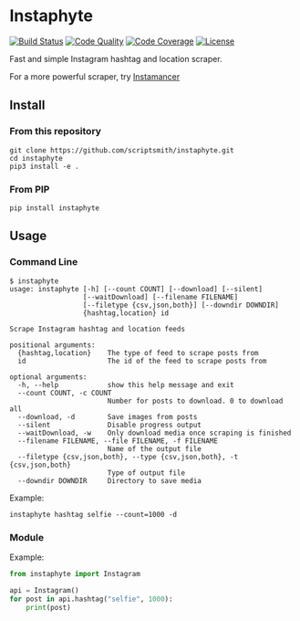# Instaphyte

[![Build Status](https://travis-ci.org/ScriptSmith/instaphyte.svg?branch=master)](https://travis-ci.org/ScriptSmith/instaphyte)
[![Code Quality](https://img.shields.io/codacy/grade/a2322f650025499bb8aee2368ca43207.svg)](https://app.codacy.com/project/ScriptSmith/instaphyte/dashboard)
[![Code Coverage](https://img.shields.io/codacy/coverage/a2322f650025499bb8aee2368ca43207.svg)](https://app.codacy.com/project/ScriptSmith/instaphyte/dashboard)
[![License](https://img.shields.io/github/license/scriptsmith/instaphyte.svg)](https://github.com/ScriptSmith/instaphyte/blob/master/LICENSE)

Fast and simple Instagram hashtag and location scraper.

For a more powerful scraper, try [Instamancer](https://github.com/scriptsmith/instamancer)

## Install

### From this repository

```
git clone https://github.com/scriptsmith/instaphyte.git
cd instaphyte
pip3 install -e .
```

### From PIP

```
pip install instaphyte
```

## Usage

### Command Line

```
$ instaphyte
usage: instaphyte [-h] [--count COUNT] [--download] [--silent]
                  [--waitDownload] [--filename FILENAME]
                  [--filetype {csv,json,both}] [--downdir DOWNDIR]
                  {hashtag,location} id

Scrape Instagram hashtag and location feeds

positional arguments:
  {hashtag,location}    The type of feed to scrape posts from
  id                    The id of the feed to scrape posts from

optional arguments:
  -h, --help            show this help message and exit
  --count COUNT, -c COUNT
                        Number for posts to download. 0 to download all
  --download, -d        Save images from posts
  --silent              Disable progress output
  --waitDownload, -w    Only download media once scraping is finished
  --filename FILENAME, --file FILENAME, -f FILENAME
                        Name of the output file
  --filetype {csv,json,both}, --type {csv,json,both}, -t {csv,json,both}
                        Type of output file
  --downdir DOWNDIR     Directory to save media

```


Example:

```
instaphyte hashtag selfie --count=1000 -d
```

### Module

Example:

```python
from instaphyte import Instagram

api = Instagram()
for post in api.hashtag("selfie", 1000):
    print(post)
```